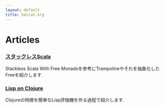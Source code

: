 ```yaml
---
layout: default
title: halcat.org
---
```


<div class="page-header">
  <h1>Articles</h1>
</div>

<div class="panel panel-default">
  <div class="panel-heading">
    <a href="stackless.html"><h3 class="panel-title">スタックレスScala</h3></a>
  </div>
  <div class="panel-body">
    Stackless Scala With Free Monadsを参考にTrampolineやそれを抽象化したFreeを紹介します.
  </div>
</div>

<div class="panel panel-default">
  <div class="panel-heading">
    <a href="evaluator.html"><h3 class="panel-title">Lisp on Clojure</h3></a>
  </div>
  <div class="panel-body">
    Clojureの特徴を簡単なLisp評価機を作る過程で紹介します.
  </div>
</div>
